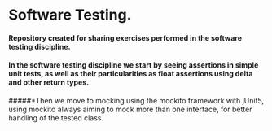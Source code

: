 # Software Testing.
 
#### Repository created for sharing exercises performed in the software testing discipline.
#### In the software testing discipline we start by seeing assertions in simple unit tests, as well as their particularities as float assertions using delta and other return types.

#####*Then we move to mocking using the mockito framework with jUnit5, using mockito always aiming to mock more than one interface, for better handling of the tested class.

